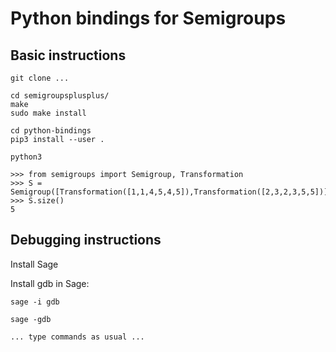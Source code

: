 # Python bindings for Semigroups

## Basic instructions

    git clone ...

    cd semigroupsplusplus/
    make
    sudo make install

    cd python-bindings
    pip3 install --user .

    python3

    >>> from semigroups import Semigroup, Transformation
    >>> S = Semigroup([Transformation([1,1,4,5,4,5]),Transformation([2,3,2,3,5,5])])
    >>> S.size()
    5

## Debugging instructions

Install Sage

Install gdb in Sage:

    sage -i gdb

    sage -gdb

    ... type commands as usual ...
